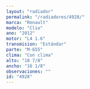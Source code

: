 ```yaml
---
layout: "radiador"
permalink: "/radiadores/4928/"
marca: "Renault"
modelo: "Clio"
ano: "2012"
motor: "L4 1.6"
transmision: "Estándar"
parte: "M-655"
clima: "Con clima"
alto: "18 7/8"
ancho: "16 1/8"
observaciones: ""
id: "4928"
---
```


